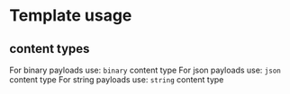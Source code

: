 # Template usage

## content types

For binary payloads use: `binary` content type
For json payloads use: `json` content type
For string payloads use: `string` content type
